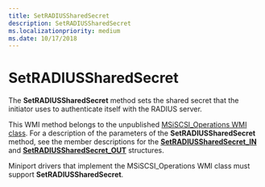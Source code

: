 ```yaml
---
title: SetRADIUSSharedSecret
description: SetRADIUSSharedSecret
ms.localizationpriority: medium
ms.date: 10/17/2018
---
```


# SetRADIUSSharedSecret


The **SetRADIUSSharedSecret** method sets the shared secret that the initiator uses to authenticate itself with the RADIUS server.

This WMI method belongs to the unpublished [MSiSCSI\_Operations WMI class](msiscsi-operations-wmi-class.md). For a description of the parameters of the **SetRADIUSSharedSecret** method, see the member descriptions for the [**SetRADIUSSharedSecret\_IN**](/windows-hardware/drivers/ddi/iscsiop/ns-iscsiop-_setradiussharedsecret_in) and [**SetRADIUSSharedSecret\_OUT**](/windows-hardware/drivers/ddi/iscsiop/ns-iscsiop-_setradiussharedsecret_out) structures.

Miniport drivers that implement the MSiSCSI\_Operations WMI class must support **SetRADIUSSharedSecret**.

 

